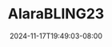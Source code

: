 --- 
title: "AlaraBLING23"
description: "    AlaraBLING23 premium   terbaru"
date: 2024-11-17T19:49:03-08:00
file_code: "c4mg5ieejmgq"
draft: false
cover: "ams09o566kjlfkvn.jpg"
tags: ["indo", "bokep-indo", "bokep-viral", "bokep-ig"]
length: 3601
fld_id: "1483013"
foldername: "Alara update"
categories: ["Alara update"]
views: 0
---